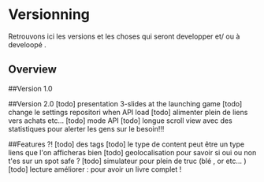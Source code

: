 # Versionning

Retrouvons ici les versions et les choses qui seront developper et/ ou  à develoopé .

## Overview

##Version 1.0     
 

##Version 2.0
[todo] presentation 3-slides at the launching game
[todo] change le settings repositori when API load
[todo] alimenter plein de liens vers achats etc...
[todo] mode API
[todo] longue scroll view avec des statistiques pour alerter les gens sur le besoin!!!

##Features ?! 
[todo] des tags
[todo] le type de content peut être un type liens que l'on afficheras bien
[todo] geolocalisation pour savoir si oui ou non t'es sur un spot safe ? 
[todo] simulateur pour plein de truc (blé , or etc... )
[todo] lecture améliorer : pour avoir un livre complet ! 
